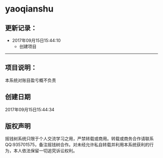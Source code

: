 # yaoqianshu
## 更新记录：
* 2017年09月15日15:44:10
  * 创建项目


***
## 项目说明：
本系统对账目盈亏概不负责
## 创建日期
2017年09月15日15:44:34
## 版权声明
摇钱树系统只限于个人交流学习之用，严禁转载或商用。转载或商务合作请联系QQ:935701575，备注摇钱树合作。对未经允许私自转载并利用本系统获利的行为，本人依法保留一切追究诉讼权利。
